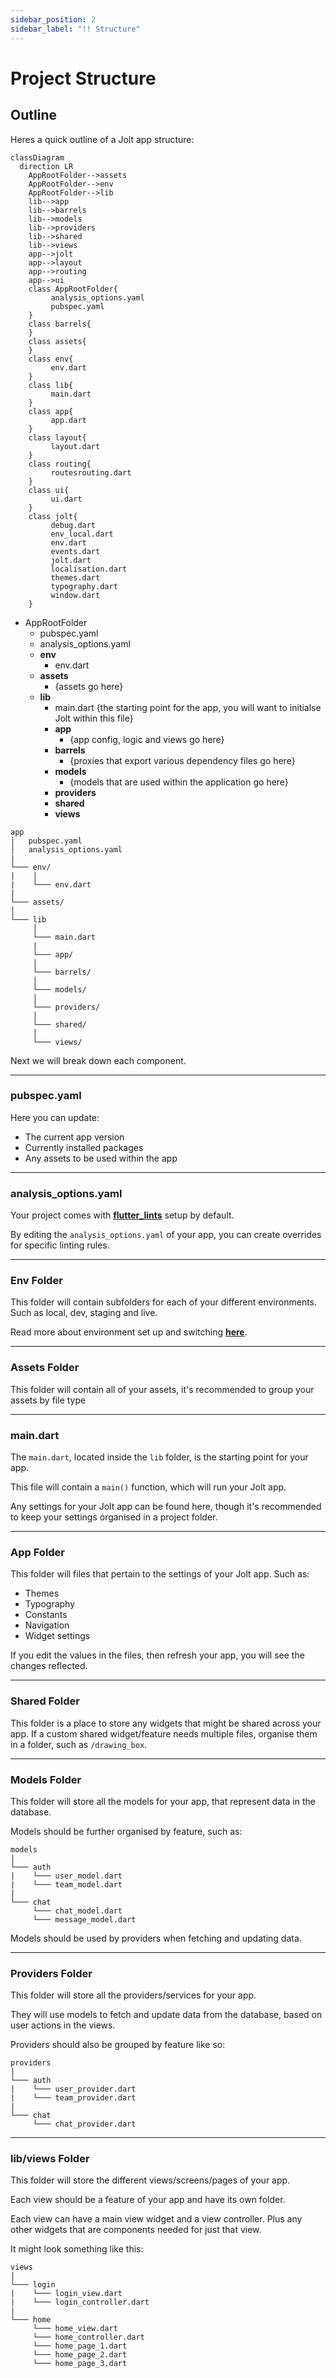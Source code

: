 ```yaml
---
sidebar_position: 2
sidebar_label: "!! Structure"
---
```


# Project Structure

## Outline

Heres a quick outline of a Jolt app structure:


```mermaid
classDiagram
  direction LR
    AppRootFolder-->assets
    AppRootFolder-->env
    AppRootFolder-->lib
    lib-->app
    lib-->barrels
    lib-->models
    lib-->providers
    lib-->shared
    lib-->views
    app-->jolt
    app-->layout
    app-->routing
    app-->ui
    class AppRootFolder{
         analysis_options.yaml
         pubspec.yaml
    }
    class barrels{
    }
    class assets{
    }
    class env{
         env.dart
    }
    class lib{
         main.dart
    }
    class app{
         app.dart
    }
    class layout{
         layout.dart
    }
    class routing{
         routesrouting.dart
    }
    class ui{
         ui.dart
    }
    class jolt{
         debug.dart
         env_local.dart
         env.dart
         events.dart
         jolt.dart
         localisation.dart
         themes.dart
         typography.dart
         window.dart
    }

```

- AppRootFolder
     - pubspec.yaml
     - analysis_options.yaml
     - **env**
          - env.dart
     - **assets**
          - {assets go here}
     - **lib**
          - main.dart {the starting point for the app, you will want to initialse Jolt within this file}
          - **app**
               - {app config, logic and views go here}
          - **barrels**
               - {proxies that export various dependency files go here}
          - **models**
               - {models that are used within the application go here}
          - **providers**
          - **shared**
          - **views**

```
app
│   pubspec.yaml
│   analysis_options.yaml
|
└─── env/
|    │   
|    └─── env.dart
|
└─── assets/
│
└─── lib
     │   
     └─── main.dart
     |
     └─── app/
     │
     └─── barrels/
     │
     └─── models/
     │
     └─── providers/
     │
     └─── shared/
     │
     └─── views/
```

Next we will break down each component.

---

### pubspec.yaml

Here you can update:

- The current app version
- Currently installed packages
- Any assets to be used within the app

---

### analysis_options.yaml

Your project comes with [**flutter_lints**](https://pub.dev/packages/flutter_lints) setup by default.

By editing the `analysis_options.yaml` of your app, you can create overrides for specific linting rules.

---

### Env Folder

This folder will contain subfolders for each of your different environments. Such as local, dev, staging and live.

Read more about environment set up and switching [**here**](../workflow/new-project#environments).

---

### Assets Folder

This folder will contain all of your assets, it's recommended to group your assets by file type

---

### main.dart

The `main.dart`, located inside the `lib` folder, is the starting point for your app.

This file will contain a `main()` function, which will run your Jolt app.

Any settings for your Jolt app can be found here, though it's recommended to keep your settings organised in a project folder.

---

### App Folder

This folder will files that pertain to the settings of your Jolt app. Such as:

- Themes
- Typography
- Constants
- Navigation
- Widget settings

If you edit the values in the files, then refresh your app, you will see the changes reflected.

---

### Shared Folder

This folder is a place to store any widgets that might be shared across your app. If a custom shared widget/feature needs multiple files, organise them in a folder, such as `/drawing_box`.

---

### Models Folder

This folder will store all the models for your app, that represent data in the database.

Models should be further organised by feature, such as:

    models
    |
    └─── auth
    |    └─── user_model.dart
    |    └─── team_model.dart
    |
    └─── chat
         └─── chat_model.dart
         └─── message_model.dart

Models should be used by providers when fetching and updating data.

---

### Providers Folder

This folder will store all the providers/services for your app.

They will use models to fetch and update data from the database, based on user actions in the views.

Providers should also be grouped by feature like so:

    providers
    |
    └─── auth
    |    └─── user_provider.dart
    |    └─── team_provider.dart
    |
    └─── chat
         └─── chat_provider.dart

---

### lib/views Folder

This folder will store the different views/screens/pages of your app.

Each view should be a feature of your app and have its own folder.

Each view can have a main view widget and a view controller. Plus any other widgets that are components needed for just that view.

It might look something like this:

    views
    |
    └─── login
    |    └─── login_view.dart
    |    └─── login_controller.dart
    |
    └─── home
         └─── home_view.dart
         └─── home_controller.dart
         └─── home_page_1.dart
         └─── home_page_2.dart
         └─── home_page_3.dart

